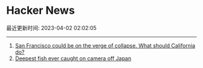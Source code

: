 # Hacker News

最近更新时间: 2023-04-02 02:02:05

--- 
1. [San Francisco could be on the verge of collapse. What should California do?](https://www.sfchronicle.com/opinion/editorials/article/downtown-san-francisco-17852552.php) 
2. [Deepest fish ever caught on camera off Japan](https://www.bbc.co.uk/news/science-environment-65148876) 
